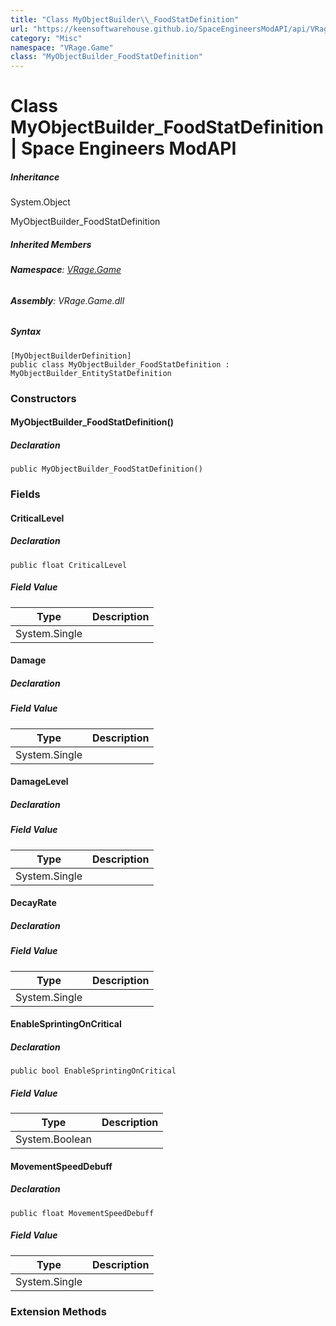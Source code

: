 ```yaml
---
title: "Class MyObjectBuilder\\_FoodStatDefinition"
url: "https://keensoftwarehouse.github.io/SpaceEngineersModAPI/api/VRage.Game.MyObjectBuilder_FoodStatDefinition.html"
category: "Misc"
namespace: "VRage.Game"
class: "MyObjectBuilder_FoodStatDefinition"
---
```


# Class MyObjectBuilder\_FoodStatDefinition | Space Engineers ModAPI

##### Inheritance

System.Object

MyObjectBuilder\_FoodStatDefinition

##### Inherited Members

###### **Namespace**: [VRage.Game](https://keensoftwarehouse.github.io/SpaceEngineersModAPI/api/VRage.Game.html)

###### **Assembly**: VRage.Game.dll

##### Syntax

```
[MyObjectBuilderDefinition]
public class MyObjectBuilder_FoodStatDefinition : MyObjectBuilder_EntityStatDefinition
```

### Constructors

#### MyObjectBuilder\_FoodStatDefinition()

##### Declaration

```
public MyObjectBuilder_FoodStatDefinition()
```

### Fields

#### CriticalLevel

##### Declaration

```
public float CriticalLevel
```

##### Field Value

| Type | Description |
| --- | --- |
| System.Single |     |

#### Damage

##### Declaration

##### Field Value

| Type | Description |
| --- | --- |
| System.Single |     |

#### DamageLevel

##### Declaration

##### Field Value

| Type | Description |
| --- | --- |
| System.Single |     |

#### DecayRate

##### Declaration

##### Field Value

| Type | Description |
| --- | --- |
| System.Single |     |

#### EnableSprintingOnCritical

##### Declaration

```
public bool EnableSprintingOnCritical
```

##### Field Value

| Type | Description |
| --- | --- |
| System.Boolean |     |

#### MovementSpeedDebuff

##### Declaration

```
public float MovementSpeedDebuff
```

##### Field Value

| Type | Description |
| --- | --- |
| System.Single |     |

### Extension Methods
